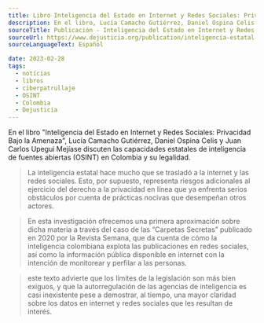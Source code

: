 ```yaml
---
title: Libro Inteligencia del Estado en Internet y Redes Sociales: Privacidad Bajo la Amenaza
description: En el libro, Lucía Camacho Gutiérrez, Daniel Ospina Celis y Juan Carlos Upegui Mejía se enfocan en las capacidades estatales de inteligencia de fuentes abiertas (OSINT) en Colombia y su legalidad.
sourceTitle: Publicación - Inteligencia del Estado en Internet y Redes Sociales: Privacidad Bajo la Amenaza
sourceUrl: https://www.dejusticia.org/publication/inteligencia-estatal-en-internet-y-redes-sociales-la-privacidad-bajo-amenaza/
sourceLanguageText: Español

date: 2023-02-28
tags: 
  - notícias
  - libros
  - ciberpatrullaje
  - OSINT
  - Colombia
  - Dejusticia
---
```


En el libro "Inteligencia del Estado en Internet y Redes Sociales: Privacidad Bajo la Amenaza", Lucía Camacho Gutiérrez, Daniel Ospina Celis y Juan Carlos Upegui Mejíase discuten las capacidades estatales de inteligencia de fuentes abiertas (OSINT) en Colombia y su legalidad.

>La inteligencia estatal hace mucho que se trasladó a la internet y las redes sociales. Esto, por supuesto, representa riesgos adicionales al ejercicio del derecho a la privacidad en línea que ya enfrenta serios obstáculos por cuenta de prácticas nocivas que desempeñan otros actores.

> En esta investigación ofrecemos una primera aproximación sobre dicha materia a través del caso de las “Carpetas Secretas” publicado en 2020 por la Revista Semana, que da cuenta de cómo la inteligencia colombiana explota las publicaciones en redes sociales, así como la información pública disponible en internet con la intención de
monitorear y perfilar a las personas.

> este texto advierte que los límites de la legislación son más bien exiguos, y que la autorregulación de las agencias de inteligencia es casi inexistente pese a demostrar, al tiempo, una mayor claridad sobre los datos en internet y redes sociales que les resultan de interés.

